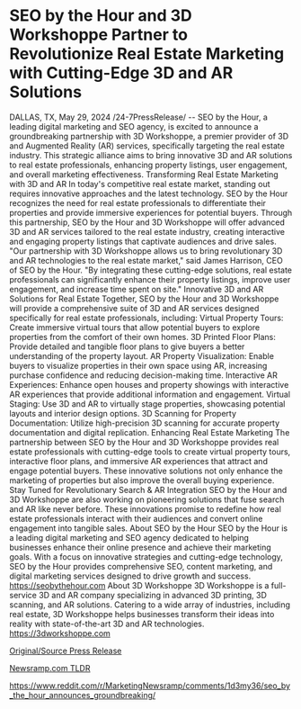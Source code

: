 # SEO by the Hour and 3D Workshoppe Partner to Revolutionize Real Estate Marketing with Cutting-Edge 3D and AR Solutions

DALLAS, TX, May 29, 2024 /24-7PressRelease/ -- SEO by the Hour, a leading digital marketing and SEO agency, is excited to announce a groundbreaking partnership with 3D Workshoppe, a premier provider of 3D and Augmented Reality (AR) services, specifically targeting the real estate industry. This strategic alliance aims to bring innovative 3D and AR solutions to real estate professionals, enhancing property listings, user engagement, and overall marketing effectiveness.  Transforming Real Estate Marketing with 3D and AR  In today's competitive real estate market, standing out requires innovative approaches and the latest technology. SEO by the Hour recognizes the need for real estate professionals to differentiate their properties and provide immersive experiences for potential buyers. Through this partnership, SEO by the Hour and 3D Workshoppe will offer advanced 3D and AR services tailored to the real estate industry, creating interactive and engaging property listings that captivate audiences and drive sales.  "Our partnership with 3D Workshoppe allows us to bring revolutionary 3D and AR technologies to the real estate market," said James Harrison, CEO of SEO by the Hour. "By integrating these cutting-edge solutions, real estate professionals can significantly enhance their property listings, improve user engagement, and increase time spent on site."  Innovative 3D and AR Solutions for Real Estate  Together, SEO by the Hour and 3D Workshoppe will provide a comprehensive suite of 3D and AR services designed specifically for real estate professionals, including:  Virtual Property Tours: Create immersive virtual tours that allow potential buyers to explore properties from the comfort of their own homes. 3D Printed Floor Plans: Provide detailed and tangible floor plans to give buyers a better understanding of the property layout. AR Property Visualization: Enable buyers to visualize properties in their own space using AR, increasing purchase confidence and reducing decision-making time. Interactive AR Experiences: Enhance open houses and property showings with interactive AR experiences that provide additional information and engagement. Virtual Staging: Use 3D and AR to virtually stage properties, showcasing potential layouts and interior design options. 3D Scanning for Property Documentation: Utilize high-precision 3D scanning for accurate property documentation and digital replication.  Enhancing Real Estate Marketing  The partnership between SEO by the Hour and 3D Workshoppe provides real estate professionals with cutting-edge tools to create virtual property tours, interactive floor plans, and immersive AR experiences that attract and engage potential buyers. These innovative solutions not only enhance the marketing of properties but also improve the overall buying experience.  Stay Tuned for Revolutionary Search & AR Integration  SEO by the Hour and 3D Workshoppe are also working on pioneering solutions that fuse search and AR like never before. These innovations promise to redefine how real estate professionals interact with their audiences and convert online engagement into tangible sales.  About SEO by the Hour  SEO by the Hour is a leading digital marketing and SEO agency dedicated to helping businesses enhance their online presence and achieve their marketing goals. With a focus on innovative strategies and cutting-edge technology, SEO by the Hour provides comprehensive SEO, content marketing, and digital marketing services designed to drive growth and success. https://seobythehour.com  About 3D Workshoppe  3D Workshoppe is a full-service 3D and AR company specializing in advanced 3D printing, 3D scanning, and AR solutions. Catering to a wide array of industries, including real estate, 3D Workshoppe helps businesses transform their ideas into reality with state-of-the-art 3D and AR technologies. https://3dworkshoppe.com 

[Original/Source Press Release](https://www.24-7pressrelease.com/press-release/511200/seo-by-the-hour-and-3d-workshoppe-partner-to-revolutionize-real-estate-marketing-with-cutting-edge-3d-and-ar-solutions)
                    

[Newsramp.com TLDR](None) 

https://www.reddit.com/r/MarketingNewsramp/comments/1d3my36/seo_by_the_hour_announces_groundbreaking/